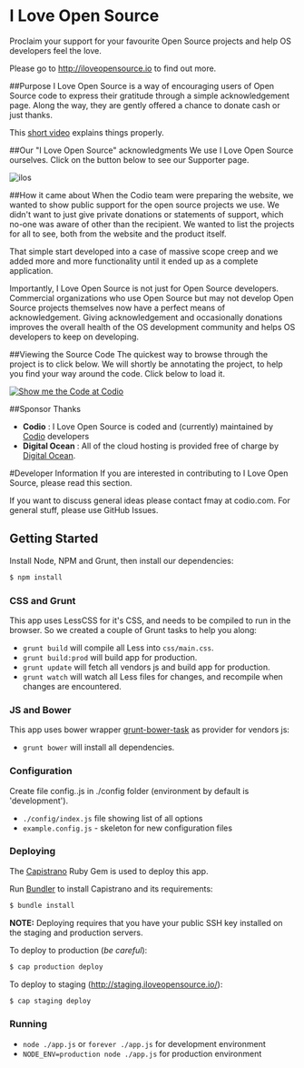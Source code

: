 I Love Open Source
=====================

Proclaim your support for your favourite Open Source projects and help OS developers feel the love.

Please go to http://iloveopensource.io to find out more.

##Purpose
I Love Open Source is a way of encouraging users of Open Source code to express their gratitude through a simple acknowledgement page. Along the way, they are gently offered a chance to donate cash or just thanks.

This [short video](https://vimeo.com/75609049?autoplay=1) explains things properly.

##Our "I Love Open Source" acknowledgments
We use I Love Open Source ourselves. Click on the button below to see our Supporter page.

![ilos](https://github.com/codio/iloveopensource/blob/master/public/images/logo-lightbg.png?raw=true)

##How it came about
When the Codio team were preparing the website, we wanted to show public support for the open source projects we use. We didn't want to just give private donations or statements of support, which no-one was aware of other than the recipient. We wanted to list the projects for all to see, both from the website and the product itself.

That simple start developed into a case of massive scope creep and we added more and more functionality until it ended up as a complete application.

Importantly, I Love Open Source is not just for Open Source developers. Commercial organizations who use Open Source but may not develop Open Source projects themselves now have a perfect means of acknowledgement. Giving acknowledgement and occasionally donations improves the overall health of the OS development community and helps OS developers to keep on developing.

##Viewing the Source Code
The quickest way to browse through the project is to click below. We will shortly be annotating the project, to help you find your way around the code. Click below to load it.

[![Show me the Code at Codio](https://codio-public.s3.amazonaws.com/sharing/show-me-the-code.png)](https://codio.com/codio/iloveopensource)

##Sponsor Thanks
- **Codio** : I Love Open Source is coded and (currently) maintained by [Codio](http://codio.com) developers
- **Digital Ocean** : All of the cloud hosting is provided free of charge by [Digital Ocean](http://www.digitalocean.com).

#Developer Information
If you are interested in contributing to I Love Open Source, please read this section. 

If you want to discuss general ideas please contact fmay at codio.com. For general stuff, please use GitHub Issues.

## Getting Started
Install Node, NPM and Grunt, then install our dependencies:

```bash
$ npm install
```

### CSS and Grunt

This app uses LessCSS for it's CSS, and needs to be compiled to run in the browser. So we created a couple of Grunt tasks to help you along:

 - `grunt build` will compile all Less into `css/main.css`.
 - `grunt build:prod` will build app for production.
 - `grunt update` will fetch all vendors js and build app for production.
 - `grunt watch` will watch all Less files for changes, and recompile when changes are encountered.

### JS and Bower

This app uses bower wrapper [grunt-bower-task](https://github.com/yatskevich/grunt-bower-task) as provider for vendors js:

 - `grunt bower` will install all dependencies.

### Configuration

Create file config.<your environment name>.js in ./config folder (environment by default is 'development').

 - `./config/index.js` file showing list of all options
 - `example.config.js` - skeleton for new configuration files

### Deploying

The [Capistrano](http://capistranorb.com/) Ruby Gem is used to deploy this app.

Run [Bundler](http://gembundler.com/) to install Capistrano and its requirements:

```bash
$ bundle install
```
**NOTE:** Deploying requires that you have your public SSH key installed on the staging and production servers.

To deploy to production (_be careful_):

```bash
$ cap production deploy
```

To deploy to staging (http://staging.iloveopensource.io/):

```bash
$ cap staging deploy
```

### Running

 - `node ./app.js` or `forever ./app.js` for development environment
 - `NODE_ENV=production node ./app.js` for production environment

